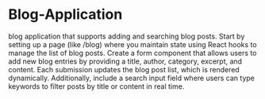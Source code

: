 # Blog-Application

 blog application that supports adding and searching blog posts. 
 Start by setting up a page (like /blog) where you maintain state using React hooks to manage the list of blog posts. 
 Create a form component that allows users to add new blog entries by providing a title, author, category, excerpt, and content. 
 Each submission updates the blog post list, which is rendered dynamically. 
 Additionally, include a search input field where users can type keywords to filter posts by title or content in real time. 
 
